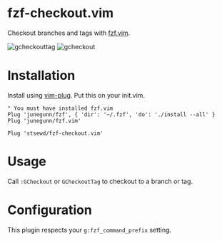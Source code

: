 # fzf-checkout.vim

Checkout branches and tags with [fzf.vim](https://github.com/junegunn/fzf.vim).

![gcheckouttag](https://user-images.githubusercontent.com/4975310/76155099-68186e00-60b5-11ea-84fa-b61cfe7a3e02.png)
![gcheckout](https://user-images.githubusercontent.com/4975310/76155101-72d30300-60b5-11ea-8941-9171f5b8e08c.png)

# Installation

Install using [vim-plug](https://github.com/junegunn/vim-plug). Put this on your init.vim.

```vim
" You must have installed fzf.vim
Plug 'junegunn/fzf', { 'dir': '~/.fzf', 'do': './install --all' }
Plug 'junegunn/fzf.vim'

Plug 'stsewd/fzf-checkout.vim'
```

# Usage

Call `:GCheckout` or `GCheckoutTag` to checkout to a branch or tag.

# Configuration

This plugin respects your `g:fzf_command_prefix` setting.
